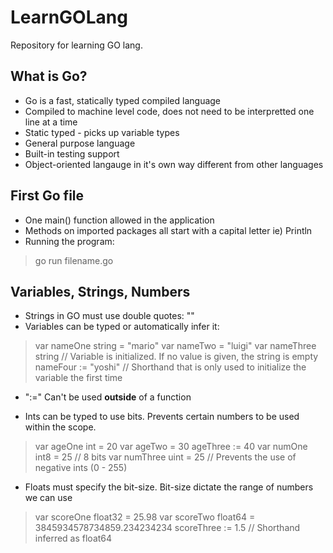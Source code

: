 # LearnGOLang
Repository for learning GO lang.

## What is Go?
- Go is a fast, statically typed compiled language
- Compiled to machine level code, does not need to be interpretted one line at a time
- Static typed - picks up variable types
- General purpose language
- Built-in testing support
- Object-oriented langauge in it's own way different from other languages

## First Go file
- One main() function allowed in the application
- Methods on imported packages all start with a capital letter ie) Println
- Running the program: 
> go run filename.go

## Variables, Strings, Numbers
- Strings in GO must use double quotes: ""
- Variables can be typed or automatically infer it:
> var nameOne string = "mario"
> var nameTwo = "luigi"
> var nameThree string // Variable is initialized. If no value is given, the string is empty
> nameFour := "yoshi" // Shorthand that is only used to initialize the variable the first time
- ":=" Can't be used **outside** of a function

- Ints can be typed to use bits. Prevents certain numbers to be used within the scope.
> var ageOne int = 20
> var ageTwo = 30
> ageThree := 40
> var numOne int8 = 25 // 8 bits
> var numThree uint = 25 // Prevents the use of negative ints (0 - 255)

- Floats must specify the bit-size. Bit-size dictate the range of numbers we can use
> var scoreOne float32 = 25.98
> var scoreTwo float64 = 3845934578734859.234234234
> scoreThree := 1.5 // Shorthand inferred as float64